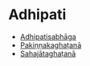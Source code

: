 

# Adhipati

* [Adhipatisabhāga](Adhipati/Adhipatisabhaga.md)
* [Pakiṇṇakaghaṭanā](Adhipati/Pakinnakaghatana.md)
* [Sahajātaghaṭanā](Adhipati/Sahajataghatana.md)



